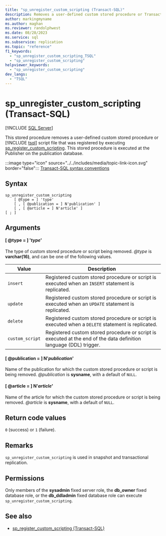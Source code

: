```yaml
---
title: "sp_unregister_custom_scripting (Transact-SQL)"
description: Removes a user-defined custom stored procedure or Transact-SQL script file registered with sp_register_custom_scripting.
author: markingmyname
ms.author: maghan
ms.reviewer: randolphwest
ms.date: 08/28/2023
ms.service: sql
ms.subservice: replication
ms.topic: "reference"
f1_keywords:
  - "sp_unregister_custom_scripting_TSQL"
  - "sp_unregister_custom_scripting"
helpviewer_keywords:
  - "sp_unregister_custom_scripting"
dev_langs:
  - "TSQL"
---
```

# sp_unregister_custom_scripting (Transact-SQL)

[!INCLUDE [SQL Server](../../includes/applies-to-version/sqlserver.md)]

This stored procedure removes a user-defined custom stored procedure or [!INCLUDE [tsql](../../includes/tsql-md.md)] script file that was registered by executing [sp_register_custom_scripting](sp-register-custom-scripting-transact-sql.md). This stored procedure is executed at the Publisher on the publication database.

:::image type="icon" source="../../includes/media/topic-link-icon.svg" border="false"::: [Transact-SQL syntax conventions](../../t-sql/language-elements/transact-sql-syntax-conventions-transact-sql.md)

## Syntax

```syntaxsql
sp_unregister_custom_scripting
    [ @type = ] 'type'
    [ , [ @publication = ] N'publication' ]
    [ , [ @article = ] N'article' ]
[ ; ]
```

## Arguments

#### [ @type = ] '*type*'

The type of custom stored procedure or script being removed. *@type* is **varchar(16)**, and can be one of the following values.

| Value | Description |
| --- | --- |
| `insert` | Registered custom stored procedure or script is executed when an `INSERT` statement is replicated. |
| `update` | Registered custom stored procedure or script is executed when an `UPDATE` statement is replicated. |
| `delete` | Registered custom stored procedure or script is executed when a `DELETE` statement is replicated. |
| `custom_script` | Registered custom stored procedure or script is executed at the end of the data definition language (DDL) trigger. |

#### [ @publication = ] N'*publication*'

Name of the publication for which the custom stored procedure or script is being removed. *@publication* is **sysname**, with a default of `NULL`.

#### [ @article = ] N'*article*'

Name of the article for which the custom stored procedure or script is being removed. *@article* is **sysname**, with a default of `NULL`.

## Return code values

`0` (success) or `1` (failure).

## Remarks

`sp_unregister_custom_scripting` is used in snapshot and transactional replication.

## Permissions

Only members of the **sysadmin** fixed server role, the **db_owner** fixed database role, or the **db_ddladmin** fixed database role can execute `sp_unregister_custom_scripting`.

## See also

- [sp_register_custom_scripting (Transact-SQL)](sp-register-custom-scripting-transact-sql.md)
